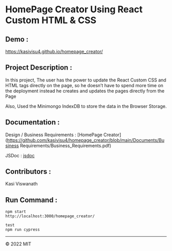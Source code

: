 # HomePage Creator Using React Custom HTML & CSS

## Demo :

https://kasivisu4.github.io/homepage_creator/

## Project Description :

In this project, The user has the power to update the React Custom CSS and HTML tags directly on the page,
so he doesn’t have to spend more time on the deployment instead he creates and
updates the pages directly from the Page

Also, Used the Minimongo IndexDB to store the data in the Browser Storage.

## Documentation :

Design / Business Requirements : [HomePage Creator](https://github.com/kasivisu4/homepage_creator/blob/main/Documents/Business Requirements/Business_Requirements.pdf)

JSDoc : [jsdoc](https://github.com/kasivisu4/homepage_creator/tree/main/Documents/jsDoc)

## Contributors :

Kasi Viswanath ![![](https://github.com/remarkablemark.png?size=50)](https://github.com/remarkablemark)

## Run Command :

```
npm start
http://localhost:3000/homepage_creator/

test
npm run cypress
```

---

© 2022 MIT
